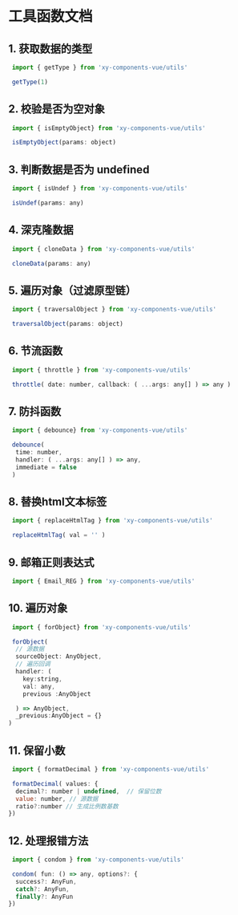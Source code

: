 # 工具函数文档

## 1. 获取数据的类型 

```javascript
 import { getType } from 'xy-components-vue/utils'

 getType(1)
```

## 2. 校验是否为空对象

```javascript
 import { isEmptyObject} from 'xy-components-vue/utils'

 isEmptyObject(params: object)
```

## 3. 判断数据是否为 undefined

```javascript
 import { isUndef } from 'xy-components-vue/utils'

 isUndef(params: any)
```
## 4. 深克隆数据

```javascript
 import { cloneData } from 'xy-components-vue/utils'

 cloneData(params: any)
```

## 5. 遍历对象（过滤原型链）

```javascript
 import { traversalObject } from 'xy-components-vue/utils'

 traversalObject(params: object)
```

## 6. 节流函数
 
```javascript
 import { throttle } from 'xy-components-vue/utils'

 throttle( date: number, callback: ( ...args: any[] ) => any )
```

## 7. 防抖函数

```javascript
 import { debounce} from 'xy-components-vue/utils'

 debounce(
  time: number, 
  handler: ( ...args: any[] ) => any,
  immediate = false  
 )
```
## 8. 替换html文本标签
 
```javascript
 import { replaceHtmlTag } from 'xy-components-vue/utils'

 replaceHtmlTag( val = '' )
```

## 9. 邮箱正则表达式 

```javascript
 import { Email_REG } from 'xy-components-vue/utils'

```
## 10. 遍历对象
 
```javascript
 import { forObject} from 'xy-components-vue/utils'

 forObject( 
  // 源数据
  sourceObject: AnyObject, 
  // 遍历回调
  handler: (
    key:string, 
    val: any,
    previous :AnyObject

  ) => AnyObject,
  _previous:AnyObject = {}
) 
```

## 11.  保留小数
```javascript
 import { formatDecimal } from 'xy-components-vue/utils'

 formatDecimal( values: {
  decimal?: number | undefined,  // 保留位数
  value: number, // 源数据
  ratio?:number // 生成比例数基数
})
```
## 12.  处理报错方法
```javascript
 import { condom } from 'xy-components-vue/utils'

 condom( fun: () => any, options?: {
  success?: AnyFun,
  catch?: AnyFun,
  finally?: AnyFun
})
```

